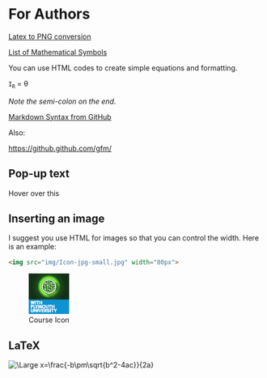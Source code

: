 
# For Authors

[Latex to PNG conversion](http://www.latex2png.com/)

[List of Mathematical Symbols](https://en.wikipedia.org/wiki/List_of_mathematical_symbols)

You can use HTML codes to create simple equations and formatting.

`I`<sub>`R`</sub> = &theta;

_Note the semi-colon on the end._

[Markdown Syntax from GitHub](https://guides.github.com/features/mastering-markdown/)

Also:

https://github.github.com/gfm/

## Pop-up text
<p title="Hello World">Hover over this</p>

## Inserting an image
I suggest you use HTML for images so that you can control the width. Here is an example:

```HTML
<img src="img/Icon-jpg-small.jpg" width="80px">
```

<figure>
<img src="img/Icon-jpg-small.jpg" width="80px">
<figcaption>Course Icon</figcaption>
</figure>

## LaTeX

<img src="https://latex.codecogs.com/svg.latex?\Large&space;x=\frac{-b\pm\sqrt{b^2-4ac}}{2a}" title="\Large x=\frac{-b\pm\sqrt{b^2-4ac}}{2a}" />

